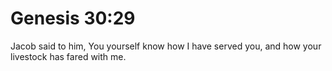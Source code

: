 # Genesis 30:29

Jacob said to him, You yourself know how I have served you, and how your livestock has fared with me.
